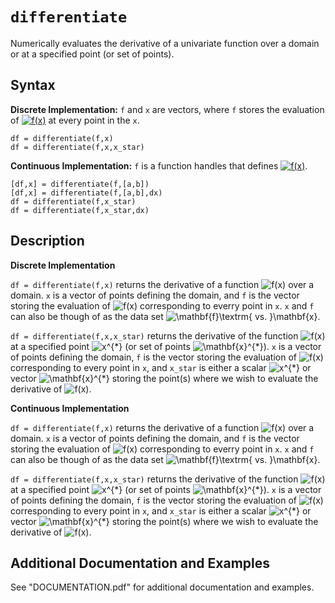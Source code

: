 # `differentiate`

Numerically evaluates the derivative of a univariate function over a domain or at a specified point (or set of points).


## Syntax

**Discrete Implementation:** `f` and `x` are vectors, where `f` stores the evaluation of <a href="https://www.codecogs.com/eqnedit.php?latex=f(x)" target="_blank"><img src="https://latex.codecogs.com/svg.latex?f(x)" title="f(x)" /></a> at every point in the `x`.

`df = differentiate(f,x)`\
`df = differentiate(f,x,x_star)`

**Continuous Implementation:** `f` is a function handles that defines <a href="https://www.codecogs.com/eqnedit.php?latex=f(x)" target="_blank"><img src="https://latex.codecogs.com/svg.latex?f(x)" title="f(x)" /></a>.

`[df,x] = differentiate(f,[a,b])`\
`[df,x] = differentiate(f,[a,b],dx)`\
`df = differentiate(f,x_star)`\
`df = differentiate(f,x_star,dx)`


## Description

**Discrete Implementation**

`df = differentiate(f,x)` returns the derivative of a function <img src="https://latex.codecogs.com/svg.latex?f(x)" title="f(x)" /> over a domain. `x` is a vector of points defining the domain, and `f` is the vector storing the evaluation of <img src="https://latex.codecogs.com/svg.latex?f(x)" title="f(x)" /> corresponding to everry point in `x`. `x` and `f` can also be though of as the data set <img src="https://latex.codecogs.com/svg.latex?\mathbf{f}\textrm{&space;vs.&space;}\mathbf{x}" title="\mathbf{f}\textrm{ vs. }\mathbf{x}" />.
            
`df = differentiate(f,x,x_star)` returns the derivative of the function <img src="https://latex.codecogs.com/svg.latex?f(x)" title="f(x)" /> at a specified point <img src="https://latex.codecogs.com/svg.latex?x^{*}" title="x^{*}" /> (or set of points <img src="https://latex.codecogs.com/svg.latex?\mathbf{x}^{*}" title="\mathbf{x}^{*}" />). `x` is a vector of points defining the domain, `f` is the vector storing the evaluation of <img src="https://latex.codecogs.com/svg.latex?f(x)" title="f(x)" /> corresponding to every point in `x`, and `x_star` is either a scalar <img src="https://latex.codecogs.com/svg.latex?x^{*}" title="x^{*}" /> or vector <img src="https://latex.codecogs.com/svg.latex?\mathbf{x}^{*}" title="\mathbf{x}^{*}" /> storing the point(s) where we wish to evaluate the derivative of <img src="https://latex.codecogs.com/svg.latex?f(x)" title="f(x)" />.
 
 **Continuous Implementation**

`df = differentiate(f,x)` returns the derivative of a function <img src="https://latex.codecogs.com/svg.latex?f(x)" title="f(x)" /> over a domain. `x` is a vector of points defining the domain, and `f` is the vector storing the evaluation of <img src="https://latex.codecogs.com/svg.latex?f(x)" title="f(x)" /> corresponding to everry point in `x`. `x` and `f` can also be though of as the data set <img src="https://latex.codecogs.com/svg.latex?\mathbf{f}\textrm{&space;vs.&space;}\mathbf{x}" title="\mathbf{f}\textrm{ vs. }\mathbf{x}" />.
            
`df = differentiate(f,x,x_star)` returns the derivative of the function <img src="https://latex.codecogs.com/svg.latex?f(x)" title="f(x)" /> at a specified point <img src="https://latex.codecogs.com/svg.latex?x^{*}" title="x^{*}" /> (or set of points <img src="https://latex.codecogs.com/svg.latex?\mathbf{x}^{*}" title="\mathbf{x}^{*}" />). `x` is a vector of points defining the domain, `f` is the vector storing the evaluation of <img src="https://latex.codecogs.com/svg.latex?f(x)" title="f(x)" /> corresponding to every point in `x`, and `x_star` is either a scalar <img src="https://latex.codecogs.com/svg.latex?x^{*}" title="x^{*}" /> or vector <img src="https://latex.codecogs.com/svg.latex?\mathbf{x}^{*}" title="\mathbf{x}^{*}" /> storing the point(s) where we wish to evaluate the derivative of <img src="https://latex.codecogs.com/svg.latex?f(x)" title="f(x)" />.



## Additional Documentation and Examples

See "DOCUMENTATION.pdf" for additional documentation and examples.
